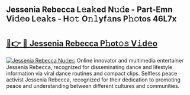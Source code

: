 ## Jessenia Rebecca L𝚎a𝚔ed N𝚞𝚍e - Part-Emn Vi𝚍𝚎o L𝚎a𝚔s - H𝚘𝚝 O𝚗𝚕yf𝚊ns P𝚑𝚘tos 46L7x

# <h2><a href="http://kf4eyap.oniu.top/?m=Jessenia+Rebecca">🔗👉 🔴 Jessenia Rebecca P𝚑ot𝚘𝚜 V𝚒d𝚎o</a></h2>

[![Jessenia Rebecca Nu𝚍e𝚜](https://i.imgur.com/0qMVB7G.gif)](http://kf4eyap.oniu.top/?m=Jessenia+Rebecca)
Online innovator and multimedia entertainer Jessenia Rebecca, recognized for disseminating dance and lifestyle information via viral dance routines and compact clips. Selfless peace activist Jessenia Rebecca, recognized for their dedication to promoting peace and understanding between different cultures and communities.  
